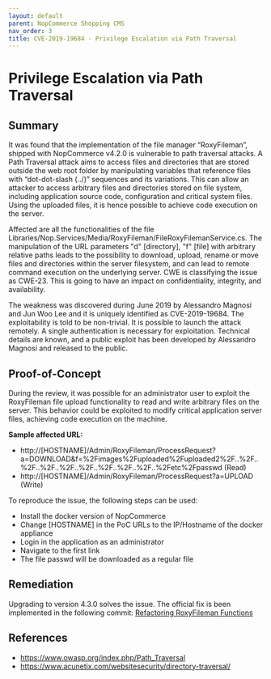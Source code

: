 ```yaml
---
layout: default
parent: NopCommerce Shopping CMS
nav_order: 3
title: CVE-2019-19684 - Privilege Escalation via Path Traversal
---
```


# Privilege Escalation via Path Traversal

## Summary

It was found that the implementation of the file manager “RoxyFileman”, shipped with NopCommerce v4.2.0 is vulnerable to path traversal attacks. A Path Traversal attack aims to access files and directories that are stored outside the web root folder by manipulating variables that reference files with “dot-dot-slash (../)” sequences and its variations.  This can allow an attacker to access arbitrary files and directories stored on file system, including application source code, configuration and critical system files. Using the uploaded files, it is hence possible to achieve code execution on the server. 

Affected are all the functionalities of the file Libraries/Nop.Services/Media/RoxyFileman/FileRoxyFilemanService.cs. The manipulation of the URL parameters "d" [directory], "f" [file] with arbitrary relative paths leads to the possibility to download, upload, rename or move files and directories within the server filesystem, and can lead to remote command execution on the underlying server. CWE is classifying the issue as CWE-23. This is going to have an impact on confidentiality, integrity, and availability.

The weakness was discovered during June 2019 by Alessandro Magnosi and Jun Woo Lee and it is uniquely identified as CVE-2019-19684. The exploitability is told to be non-trivial. It is possible to launch the attack remotely. A single authentication is necessary for exploitation. Technical details are known, and a public exploit has been developed by Alessandro Magnosi and released to the public.

## Proof-of-Concept

During the review, it was possible for an administrator user to exploit the RoxyFileman file upload functionality to read and write arbitrary files on the server. This behavior could be exploited to modify critical application server files, achieving code execution on the machine. 

**Sample affected URL:**

*	http://[HOSTNAME]/Admin/RoxyFileman/ProcessRequest?a=DOWNLOAD&f=%2Fimages%2Fuploaded%2Fuploaded2%2F..%2F..%2F..%2F..%2F..%2F..%2F..%2F..%2F..%2Fetc%2Fpasswd (Read)
*	http://[HOSTNAME]/Admin/RoxyFileman/ProcessRequest?a=UPLOAD (Write)

To reproduce the issue, the following steps can be used:

*	Install the docker version of NopCommerce
*	Change [HOSTNAME] in the PoC URLs to the IP/Hostname of the docker appliance
*	Login in the application as an administrator
*	Navigate to the first link
*	The file passwd will be downloaded as a regular file

## Remediation

Upgrading to version 4.3.0 solves the issue.
The official fix is been implemented in the following commit:
[Refactoring RoxyFileman Functions](https://github.com/nopSolutions/nopCommerce/commit/7d9f4bf5b8de15c5828043ac7005bc7bef2a9544#diff-e4dd0547abf79ee1f78cd588f908e682)

## References

*	https://www.owasp.org/index.php/Path_Traversal 
*	https://www.acunetix.com/websitesecurity/directory-traversal/
